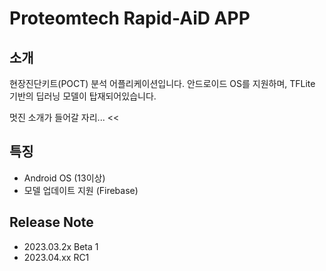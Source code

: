 # Proteomtech Rapid-AiD APP 

## 소개

현장진단키트(POCT) 분석 어플리케이션입니다. 
안드로이드 OS를 지원하며, TFLite 기반의 딥러닝 모델이 탑재되어있습니다. 

멋진 소개가 들어갈 자리...
<<

>>


## 특징
- Android OS (13이상)
- 모델 업데이트 지원 (Firebase)


## Release Note
- 2023.03.2x  Beta 1
- 2023.04.xx  RC1 
